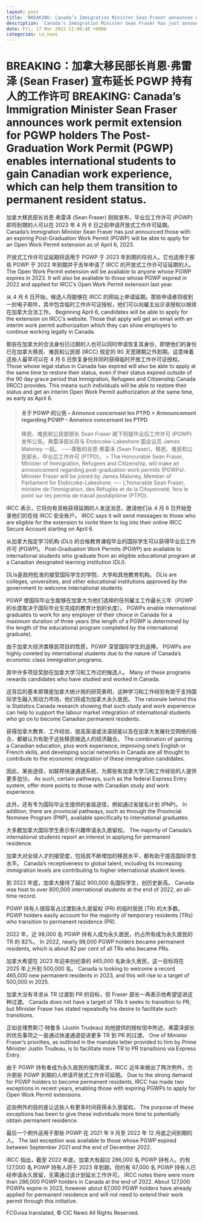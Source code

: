 ```yaml
---
layout: post
title: 'BREAKING: Canada’s Immigration Minister Sean Fraser announces work permit extension for PGWP holders'
description: 'Canada’s Immigration Minister Sean Fraser has just announced those with an expiring Post-Graduation Work Permit (PGWP) will be able to apply for an Open Work Permit extension as of April 6, 2023. The Open Work Permit extension will be available to anyone whose PGWP expires in 2023. It will also be available to those whose […]'
date: Fri, 17 Mar 2023 11:00:48 +0000
categories: ca_news
---
```


# BREAKING：加拿大移民部长肖恩·弗雷泽 (Sean Fraser) 宣布延长 PGWP 持有人的工作许可	BREAKING: Canada’s Immigration Minister Sean Fraser announces work permit extension for PGWP holders The Post-Graduation Work Permit (PGWP) enables international students to gain Canadian work experience, which can help them transition to permanent resident status.
加拿大移民部长肖恩·弗雷泽 (Sean Fraser) 刚刚宣布，毕业后工作许可 (PGWP) 即将到期的人可以在 2023 年 4 月 6 日之前申请开放式工作许可延期。	Canada’s Immigration Minister Sean Fraser has just announced those with an expiring Post-Graduation Work Permit (PGWP) will be able to apply for an Open Work Permit extension as of April 6, 2023.
	
开放式工作许可证延期将适用于 PGWP 于 2023 年到期的任何人。它也适用于那些 PGWP 于 2022 年到期并于去年申请了 IRCC 的开放式工作许可证延期的人。	The Open Work Permit extension will be available to anyone whose PGWP expires in 2023. It will also be available to those whose PGWP expired in 2022 and applied for IRCC’s Open Work Permit extension last year.
	
从 4 月 6 日开始，候选人将能够在 IRCC 的网站上申请延期。那些申请者将收到一封电子邮件，其中包含临时工作许可证授权，他们可以向雇主出示该授权以继续在加拿大合法工作。	Beginning April 6, candidates will be able to apply for the extension on IRCC’s website. Those that apply will get an email with an interim work permit authorization which they can show employers to continue working legally in Canada.
	
那些在加拿大的合法身份已过期的人也可以同时申请恢复其身份，即使他们的身份已在加拿大移民、难民和公民部 (IRCC) 规定的 90 天宽限期之外到期。这意味着这些人最早可以在 4 月 6 日恢复身份并同时获得临时开放工作许可证授权。	Those whose legal status in Canada has expired will also be able to apply at the same time to restore their status, even if their status expired outside of the 90 day grace period that Immigration, Refugees and Citizenship Canada (IRCC) provides. This means such individuals will be able to restore their status and get an interim Open Work Permit authorization at the same time, as early as April 6.
	
> #### 关于 PGWP 的公告 – Annonce concernant les PTPD	> Announcement regarding PGWP – Annonce concernant les PTPD
>	> 
> 移民、难民和公民部部长 Sean Fraser 阁下将就毕业后工作许可 (PGWP) 发布公告。弗雷泽部长将与 Etobicoke-Lakeshore 国会议员 James Maloney 一起。 ----尊敬的肖恩·弗雷泽 (Sean Fraser)，移民、难民和公民部长，毕业后工作许可 (PTPD)。	> The Honourable Sean Fraser, Minister of Immigration, Refugees and Citizenship, will make an announcement regarding post-graduation work permits (PGWPs). Minister Fraser will be joined by James Maloney, Member of Parliament for Etobicoke-Lakeshore. —- L’honorable Sean Fraser, ministre de l’Immigration, des Réfugiés et de la Citoyenneté, fera le point sur les permis de travail postdiplôme (PTPD).
	
IRCC 表示，它将向有资格获得延期的人发送消息，邀请他们从 4 月 6 日开始登录他们的在线 IRCC 安全账户。	IRCC says it will send messages to those who are eligible for the extension to invite them to log into their online IRCC Secure Account starting on April 6.
	
从加拿大指定学习机构 (DLI) 的合格教育课程毕业的国际学生可以获得毕业后工作许可 (PGWP)。	Post-Graduation Work Permits (PGWP) are available to international students who graduate from an eligible educational program at a Canadian designated learning institution (DLI).
	
DLIs是政府批准的接受国际学生的学院、大学和其他教育机构。	DLIs are colleges, universities, and other educational institutions approved by the government to welcome international students.
	
PGWP 使国际毕业生能够在加拿大为他们选择的任何雇主工作最长三年（PGWP 的长度取决于国际毕业生完成的教育计划的长度）。	PGWPs enable international graduates to work for any employer of their choice in Canada for a maximum duration of three years (the length of a PGWP is determined by the length of the educational program completed by the international graduate).
	
由于加拿大经济类移民项目的性质，PGWP 深受国际学生的追捧。	PGWPs are highly coveted by international students due to the nature of Canada’s economic class immigration programs.
	
其中许多项目奖励在加拿大学习和工作过的候选人。	Many of these programs rewards candidates who have studied and worked in Canada.
	
这背后的基本原理是加拿大统计局的研究表明，这种学习和工作经验有助于支持国际学生融入劳动力市场，他们将成为加拿大永久居民。	The rationale behind this is Statistics Canada research showing that such study and work experience can help to support the labour market integration of international students who go on to become Canadian permanent residents.
	
获得加拿大教育、工作经验、提高英语或法语技能以及在加拿大发展社交网络的结合，都被认为有助于这些移民候选人的经济融合。	The combination of gaining a Canadian education, plus work experience, improving one’s English or French skills, and developing social networks in Canada are all thought to contribute to the economic integration of these immigration candidates.
	
因此，某些途径，如联邦快速通道系统，为那些有加拿大学习和工作经验的人提供更多加分。	As such, certain pathways, such as the federal Express Entry system, offer more points to those with Canadian study and work experience.
	
此外，还有专为国际毕业生提供的省级途径，例如通过省提名计划 (PNP)。	In addition, there are provincial pathways, such as through the Provincial Nominee Program (PNP), available specifically to international graduates.
	
大多数加拿大国际学生表示有兴趣申请永久居留权。	The majority of Canada’s international students report an interest in applying for permanent residence.
	
加拿大对全球人才的接受度，包括其不断增加的移民水平，都有助于提高国际学生水平。	Canada’s receptiveness to global talent, including its increasing immigration levels are contributing to higher international student levels.
	
到 2022 年底，加拿大接待了超过 800,000 名国际学生，创历史新高。	Canada was host to over 800,000 international students at the end of 2022, an all-time record.
	
PGWP 持有人很容易占过渡到永久居留权 (PR) 的临时居民 (TR) 的大多数。	PGWP holders easily account for the majority of temporary residents (TRs) who transition to permanent residence (PR).
	
2022 年，近 98,000 名 PGWP 持有人成为永久居民，约占所有成为永久居民的 TR 的 82%。	In 2022, nearly 98,000 PGWP holders became permanent residents, which is about 82 per cent of all TRs who became PRs.
	
加拿大希望在 2023 年迎来创纪录的 465,000 名新永久居民，这一目标将在 2025 年上升到 500,000 名。	Canada is looking to welcome a record 465,000 new permanent residents in 2023, and this will rise to a target of 500,000 in 2025.
	
加拿大没有寻求从 TR 过渡到 PR 的目标，但 Fraser 部长一再表示他希望促进这种过渡。	Canada does not have a target of TRs it seeks to transition to PR, but Minister Fraser has stated repeatedly his desire to facilitate such transitions.
	
正如总理贾斯汀·特鲁多 (Justin Trudeau) 向他提供的授权信中所述，弗雷泽部长的优先事项之一是通过快速通道促进更多 TR 到 PR 的过渡。	One of Minister Fraser’s priorities, as outlined in the mandate letter provided to him by Prime Minister Justin Trudeau, is to facilitate more TR to PR transitions via Express Entry.
	
由于 PGWP 持有者成为永久居民的强烈需求，IRCC 近年来做出了两次例外，允许那些 PGWP 到期的人申请开放式工作许可延期。	Due to the strong demand for PGWP holders to become permanent residents, IRCC has made two exceptions in recent years, enabling those with expiring PGWPs to apply for Open Work Permit extensions.
	
这些例外的目的是让这些人有更多时间获得永久居留权。	The purpose of these exceptions has been to give these individuals more time to potentially obtain permanent residence.
	
最后一个例外适用于那些 PGWP 在 2021 年 9 月至 2022 年 12 月底之间到期的人。	The last exception was available to those whose PGWP expired between September 2021 and the end of December 2022.
	
IRCC 指出，截至 2022 年底，加拿大有超过 286,000 名 PGWP 持有人。约有 127,000 名 PGWP 持有人将于 2023 年到期，但约有 67,000 名 PGWP 持有人已经申请永久居留，无需通过该计划延长工作许可。	IRCC notes there were more than 286,000 PGWP holders in Canada at the end of 2022. About 127,000 PGWPs expire in 2023, however about 67,000 PGWP holders have already applied for permanent residence and will not need to extend their work permit through this initiative.
	

FCGvisa translated, © CIC News All Rights Reserved.
